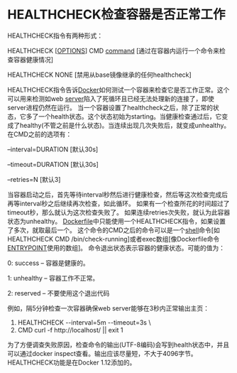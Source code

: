 # HEALTHCHECK检查容器是否正常工作

HEALTHCHECK指令有两种形式：

HEALTHCHECK [[OPTIONS](https://www.centos.bz/tag/options/)] CMD [command](https://www.centos.bz/tag/command/) [通过在容器内运行一个命令来检查容器健康情况]

HEALTHCHECK NONE [禁用从base镜像继承的任何healthcheck]

HEALTHCHECK指令告诉[Docker](https://www.centos.bz/tag/docker/)如何测试一个容器来检查它是否工作正常。这个可以用来检测如web [server](https://www.centos.bz/tag/server/)陷入了死循环且已经无法处理新的连接了，即使server进程仍然在运行。
当一个容器设置了healthcheck之后，除了正常的状态，它多了一个health状态。这个状态初始为starting。当健康检查通过后，它变成了healthy(不管之前是什么状态)。当连续出现几次失败后，就变成unhealthy。
在CMD之前的选项有：

–interval=DURATION [默认30s]

–timeout=DURATION [默认30s]

–retries=N [默认3]

当容器启动之后，首先等待interval秒然后进行健康检查，然后等这次检查完成后再等interval秒之后继续再次检查，如此循环。
如果有一个检查所花的时间超过了timeout秒，那么就认为这次检查失败了。
如果连续retries次失败，就认为此容器状态为unhealthy。
[Dockerfile](https://www.centos.bz/tag/dockerfile/)中只能使用一个HEALTHCHECK指令，如果设置了多次，就取最后一个。
这个命令的CMD之后的命令可以是一个[shell](https://www.centos.bz/category/shell/)命令[如HEALTHCHECK CMD /bin/check-running]或者exec数组[像Dockerfile命令[ENTRYPOINT](https://www.centos.bz/tag/entrypoint/)使用的数组]。
命令退出状态表示容器的健康状态。可能的值为：

0: success – 容器是健康的。

1: unhealthy – 容器工作不正常。

2: reserved – 不要使用这个退出代码

例如，隔5分钟检查一次容器确保web server能够在3秒内正常输出主页：

1. HEALTHCHECK --interval=5m --timeout=3s \
2.   CMD curl -f http://localhost/ || exit 1

为了方便调查失败原因，检查命令的输出(UTF-8编码)会写到health状态中，并且可以通过docker inspect查看。输出应该尽量短，不大于4096字节。
HEALTHCHECK功能是在Docker 1.12添加的。